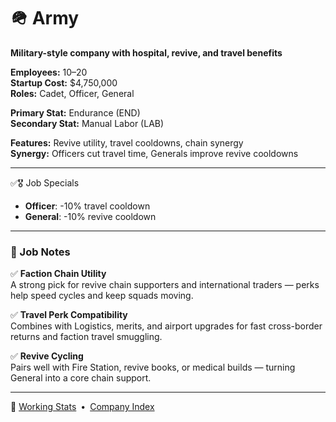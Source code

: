 ﻿# 🪖 Army  
**Military-style company with hospital, revive, and travel benefits**

**Employees:**          10–20  
**Startup Cost:**       $4,750,000  
**Roles:**              Cadet, Officer, General  

**Primary Stat:**       Endurance (END)  
**Secondary Stat:**     Manual Labor (LAB)  

**Features:**           Revive utility, travel cooldowns, chain synergy  
**Synergy:**            Officers cut travel time, Generals improve revive cooldowns

---

✅🎖️ Job Specials

- **Officer**: -10% travel cooldown  
- **General**: -10% revive cooldown

---

### 🧾 Job Notes

✅ **Faction Chain Utility**  
A strong pick for revive chain supporters and international traders — perks help speed cycles and keep squads moving.

✅ **Travel Perk Compatibility**  
Combines with Logistics, merits, and airport upgrades for fast cross-border returns and faction travel smuggling.

✅ **Revive Cycling**  
Pairs well with Fire Station, revive books, or medical builds — turning General into a core chain support.

---

📎 [Working Stats](../company_info/working-stats.md) • [Company Index](index.md)
